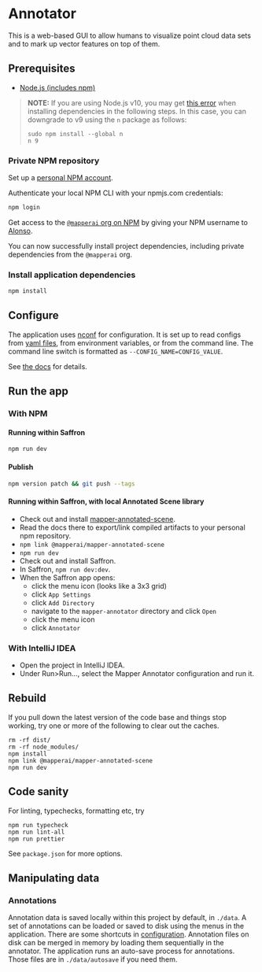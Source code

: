 # Annotator

This is a web-based GUI to allow humans to visualize point cloud data sets and to mark up vector features on top of them.

## Prerequisites

- [Node.js (includes npm)](https://nodejs.org/en/download/)

> **NOTE:** If you are using Node.js v10, you may get [this
> error](https://github.com/nodejs/nan/issues/763) when installing dependencies
> in the following steps. In this case, you can downgrade to v9 using the `n`
> package as follows:
>
> ```
> sudo npm install --global n
> n 9
> ```

### Private NPM repository

Set up a [personal NPM account](https://www.npmjs.com/signup).

Authenticate your local NPM CLI with your npmjs.com credentials:

```bash
npm login
```

Get access to the [`@mapperai` org on NPM](https://www.npmjs.com/org/mapperai) by giving your NPM username to [Alonso](alonso@mapper.ai).

You can now successfully install project dependencies, including private dependencies from the `@mapperai` org.

### Install application dependencies

```bash
npm install
```

## Configure

The application uses [nconf](https://www.npmjs.com/package/nconf) for configuration. It is set up to read configs from [yaml files](src/config), from environment variables, or from the command line. The command line switch is formatted as `--CONFIG_NAME=CONFIG_VALUE`.

See [the docs](documentation/configuration.md) for details.

## Run the app

### With NPM

#### Running within Saffron

```bash
npm run dev
```

#### Publish

```bash
npm version patch && git push --tags
```

#### Running within Saffron, with local Annotated Scene library

- Check out and install [mapper-annotated-scene](https://github.com/Signafy/mapper-annotated-scene).
- Read the docs there to export/link compiled artifacts to your personal npm repository.
- `npm link @mapperai/mapper-annotated-scene`
- `npm run dev`
- Check out and install Saffron.
- In Saffron, `npm run dev:dev`.
- When the Saffron app opens:
  - click the menu icon (looks like a 3x3 grid)
  - click `App Settings`
  - click `Add Directory`
  - navigate to the `mapper-annotator` directory and click `Open`
  - click the menu icon
  - click `Annotator`

### With IntelliJ IDEA

- Open the project in IntelliJ IDEA.
- Under Run>Run…, select the Mapper Annotator configuration and run it.

## Rebuild

If you pull down the latest version of the code base and things stop working, try one or more of the following to clear out the caches.

    rm -rf dist/
    rm -rf node_modules/
    npm install
    npm link @mapperai/mapper-annotated-scene
    npm run dev

## Code sanity

For linting, typechecks, formatting etc, try

    npm run typecheck
    npm run lint-all
    npm run prettier

See `package.json` for more options.

## Manipulating data

### Annotations

Annotation data is saved locally within this project by default, in `./data`. A set of annotations can be loaded or saved to disk using the menus in the application. There are some shortcuts in [configuration](documentation/configuration.md). Annotation files on disk can be merged in memory by loading them sequentially in the annotator. The application runs an auto-save process for annotations. Those files are in `./data/autosave` if you need them.
